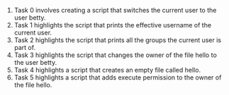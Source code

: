 1. Task 0 involves creating a script that switches the current user to the user betty.
2. Task 1 highlights the script that prints the effective username of the current user.
3. Task 2 highlights the script that prints all the groups the current user is part of.
4. Task 3 highlights the script that changes the owner of the file hello to the user betty.
5. Task 4 highlights  a script that creates an empty file called hello.
6. Task 5 highlights a script that adds execute permission to the owner of the file hello.
